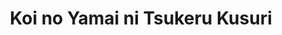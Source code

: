 --- 
title: "Koi no Yamai ni Tsukeru Kusuri"
publishdate: "2019-3-23T16:48:46+02:00"
src: "https://365manga.net/manga/koi-no-yamai-ni-tsukeru-kusuri"
image: "https://data.365manga.net/images/thumbnails/24499-koi-no-yamai-ni-tsukeru-kusuri.jpg"
description: "Naoki is a total fan of the famous and hot duo CROSS. Fate gives him a chance to meet his favorite singer and seems to be deeply in love with him...but his co-worker and friend is in love with Naoki so...things are quite frustrating for all of them... by kanharu Loosely affiliated with SWEET POISON ON OUR LIPS and NETEMO SAMETEMO as Jin & Yuu are supporting characters and part…"
---
